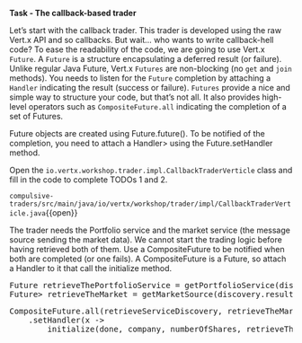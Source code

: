 **Task - The callback-based trader**

Let’s start with the callback trader. This trader is developed using the raw Vert.x API and so callbacks. But wait…​ who wants to write callback-hell code? To ease the readability of the code, we are going to use Vert.x ``Future``. A ``Future`` is a structure encapsulating a deferred result (or failure). Unlike regular Java Future, Vert.x ``Futures`` are non-blocking (no ``get`` and ``join`` methods). You needs to listen for the ``Future`` completion by attaching a ``Handler`` indicating the result (success or failure). ``Futures`` provide a nice and simple way to structure your code, but that’s not all. It also provides high-level operators such as ``CompositeFuture.all`` indicating the completion of a set of Futures.

Future objects are created using Future.future(). To be notified of the completion, you need to attach a Handler<AsyncResult>> using the Future.setHandler method.

Open the ``io.vertx.workshop.trader.impl.CallbackTraderVerticle`` class and fill in the code to complete TODOs 1 and 2.

``compulsive-traders/src/main/java/io/vertx/workshop/trader/impl/CallbackTraderVerticle.java``{{open}} 

The trader needs the Portfolio service and the market service (the message source sending the market data). We cannot start the trading logic before having retrieved both of them. Use a CompositeFuture to be notified when both are completed (or one fails). A CompositeFuture is a Future, so attach a Handler to it that call the initialize method.

<pre class="file" data-filename="src/main/java/io/vertx/workshop/trader/impl/CallbackTraderVerticle.java" data-target="insert" data-marker="// TODO 1">
Future<PortfolioService> retrieveThePortfolioService = getPortfolioService(discovery.result());
Future<MessageConsumer<JsonObject>> retrieveTheMarket = getMarketSource(discovery.result());
</pre>

<pre class="file" data-filename="src/main/java/io/vertx/workshop/trader/impl/CallbackTraderVerticle.java" data-target="insert" data-marker="// TODO 2">
CompositeFuture.all(retrieveServiceDiscovery, retrieveTheMarket)
    .setHandler(x ->
        initialize(done, company, numberOfShares, retrieveThePortfolioService, retrieveTheMarket, x));
</pre>